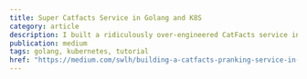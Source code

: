 ```yaml
---
title: Super Catfacts Service in Golang and K8S
category: article
description: I built a ridiculously over-engineered CatFacts service in Golang as an example of a clean and maintainable web service. Then I deployed it to Google Cloud via Kubernetes.
publication: medium
tags: golang, kubernetes, tutorial
href: "https://medium.com/swlh/building-a-catfacts-pranking-service-in-golang-5b51e8721fe2?source=friends_link&sk=8b97968fa6fdbf51cbb0bd3b5983c674"
---
```

